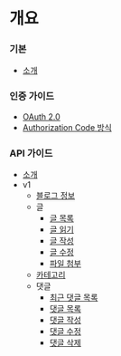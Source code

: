 # 개요

### 기본
- [소개](README.md)

### 인증 가이드
- [OAuth 2.0](auth/README.md)
- [Authorization Code 방식](auth/authorization_code.md)

### API 가이드
- [소개](apis/README.md)
- v1
  - [블로그 정보](apis/v1/blog/list.md)
  - 글
    - [글 목록](apis/v1/post/list.md)
    - [글 읽기](apis/v1/post/read.md)
    - [글 작성](apis/v1/post/write.md)
    - [글 수정](apis/v1/post/modify.md)
    - [파일 첨부](apis/v1/post/attach.md)
  - [카테고리](apis/v1/category/list.md)
  - 댓글
    - [최근 댓글 목록](apis/v1/comment/recent.md)
    - [댓글 목록](apis/v1/comment/list.md)
    - [댓글 작성](apis/v1/comment/write.md)
    - [댓글 수정](apis/v1/comment/modify.md)
    - [댓글 삭제](apis/v1/comment/delete.md)

